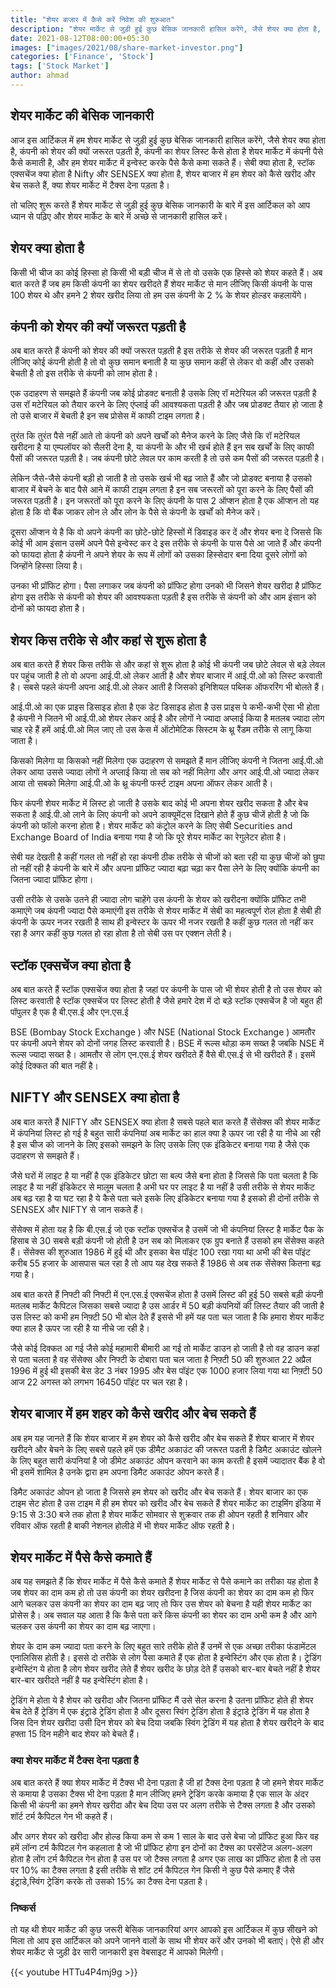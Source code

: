 ```yaml
---
title: "शेयर बाजार में कैसे करें निवेश की शुरुआत"
description: "शेयर मार्केट से जुड़ी हुई कुछ बेसिक जानकारी हासिल करेंगे, जैसे शेयर क्या होता है, कंपनी को शेयर की क्यों जरूरत पड़ती है, कंपनी का शेयर लिस्ट कैसे होता है शेयर मार्केट में कंपनी पैसे कैसे कमाती है, और हम शेयर मार्केट में इन्वेस्ट करके पैसे कैसे कमा सकते हैं"
date: 2021-08-12T08:00:00+05:30
images: ["images/2021/08/share-market-investor.png"]
categories: ['Finance', 'Stock']
tags: ['Stock Market']
author: ahmad
---
```


## शेयर मार्केट की बेसिक जानकारी
आज इस आर्टिकल में हम शेयर मार्केट से जुड़ी हुई कुछ बेसिक जानकारी हासिल करेंगे, जैसे शेयर क्या होता है, कंपनी को शेयर की क्यों जरूरत पड़ती है, कंपनी का शेयर लिस्ट कैसे होता है शेयर मार्केट में कंपनी पैसे कैसे कमाती है, और हम शेयर मार्केट में इन्वेस्ट करके पैसे कैसे कमा सकते हैं। सेबी क्या होता है, स्टॉक एक्सचेंज क्या होता है Nifty और SENSEX क्या होता है, शेयर बाजार में हम शेयर को कैसे खरीद और बेच सकते हैं, क्या शेयर मार्केट में टैक्स देना पड़ता है।

तो चलिए शुरू करते हैं शेयर मार्केट से जुड़ी हुई कुछ बेसिक जानकारी के बारे में इस आर्टिकल को आप ध्यान से पढ़िए और शेयर मार्केट के बारे में अच्छे से जानकारी हासिल करें।

## शेयर क्या होता है 
किसी भी चीज का कोई हिस्सा हो किसी भी बड़ी चीज में से तो वो उसके एक हिस्से को शेयर कहते हैं। अब बात करते हैं जब हम किसी कंपनी का शेयर खरीदते हैं शेयर मार्केट से मान लीजिए किसी कंपनी के पास 100 शेयर थे और हमने 2 शेयर खरीद लिया तो हम उस कंपनी के 2 % के शेयर होल्डर कहलायेंगे।

## कंपनी को शेयर की क्यों जरूरत पड़ती है
अब बात करते हैं कंपनी को शेयर की क्यों जरूरत पड़ती है इस तरीके से शेयर की जरूरत पड़ती है मान लीजिए कोई कंपनी होती है तो वो कुछ समान बनाती है या कुछ समान कहीं से लेकर वो कहीं और उसको बेचती है तो इस तरीके से कंपनी को लाभ होता है।

एक उदाहरण से समझते हैं कंपनी जब कोई प्रोडक्ट बनाती है उसके लिए रॉ मटेरियल की जरूरत पड़ती है उस रॉ मटेरियल को तैयार करने के लिए एंप्लाई की आवश्यकता पड़ती है और जब प्रोडक्ट तैयार हो जाता है तो उसे बाजार में बेचती है इन सब प्रोसेस में काफी टाइम लगता है।

तुरंत कि तुरंत पैसे नहीं आते तो कंपनी को अपने खर्चों को मैनेज करने के लिए जैसे कि रॉ मटेरियल खरीदना है या एम्पलॉयर को सैलरी देना है, या कंपनी के और भी खर्च होते हैं इन सब खर्चों के लिए काफी पैसों की जरूरत पड़ती है। जब कंपनी छोटे लेवल पर काम करती है तो उसे कम पैसों की जरूरत पड़ती है।

लेकिन जैसे-जैसे कंपनी बड़ी हो जाती है तो उसके खर्च भी बढ़ जाते हैं और जो प्रोडक्ट बनाया है उसको बाजार में बेचने के बाद पैसे आने में काफी टाइम लगता है इन सब जरूरतों को पूरा करने के लिए पैसों की जरूरत पड़ती है। इन जरूरतों को पूरा करने के लिए कंपनी के पास 2 ऑप्शन होता है एक ऑप्शन तो यह होता है कि वो बैंक जाकर लोन ले और लोन के पैसे से कंपनी के खर्चों को मैनेज करें।

दूसरा ऑप्शन ये है कि वो अपने कंपनी का छोटे-छोटे हिस्सों में डिवाइड कर दें और शेयर बना दे जिससे कि कोई भी आम इंसान उसमें अपने पैसे इन्वेस्ट कर दे इस तरीके से कंपनी के पास पैसे आ जाते हैं और कंपनी को फायदा होता है कंपनी ने अपने शेयर के रूप में लोगों को उसका हिस्सेदार बना दिया दूसरे लोगों को जिन्होंने हिस्सा लिया है।

उनका भी  प्रॉफिट होगा। पैसा लगाकर जब कंपनी को प्रॉफिट होगा उनको भी जिसने शेयर खरीदा है प्रॉफिट होगा इस तरीके से कंपनी को शेयर की आवश्यकता पड़ती है इस तरीके से कंपनी को और आम इंसान को दोनों को फायदा होता है।

## शेयर किस तरीके से और कहां से शुरू होता है
अब बात करते हैं शेयर किस तरीके से और कहां से शुरू होता है कोई भी कंपनी जब छोटे लेवल से बड़े लेवल पर पहुंच जाती है तो वो अपना आई.पी.ओ लेकर आती है और शेयर बाजार में आई.पी.ओ को लिस्ट करवाती है। सबसे पहले कंपनी अपना आई.पी.ओ लेकर आती है जिसको इनिशियल पब्लिक ऑफररिंग भी बोलते हैं।

आई.पी.ओ का एक प्राइस डिसाइड होता है एक डेट डिसाइड होता है उस प्राइस पे कभी-कभी ऐसा भी होता है कंपनी ने जितने भी आई.पी.ओ शेयर लेकर आई है और लोगों ने ज्यादा अप्लाई किया है मतलब ज्यादा लोग चाह रहे हैं हमें आई.पी.ओ मिल जाए तो उस केस में ऑटोमेटिक सिस्टम के थ्रू रैंडम तरीके से लागू किया जाता है।

किसको मिलेगा या किसको नहीं मिलेगा एक उदाहरण से समझते हैं मान लीजिए कंपनी ने जितना आई.पी.ओ लेकर आया उससे ज्यादा लोगों ने अप्लाई किया तो सब को नहीं मिलेगा और अगर आई.पी.ओ ज्यादा लेकर आया तो सबको मिलेगा आई.पी.ओ के थ्रू कंपनी फर्स्ट टाइम अपना ऑफर लेकर आती है।

फिर कंपनी शेयर मार्केट में लिस्ट हो जाती है उसके बाद कोई भी अपना शेयर खरीद सकता है और बेच सकता है आई.पी.ओ लाने के लिए कंपनी को अपने डाक्यूमेंट्स दिखाने होते हैं कुछ चीजें होती है जो कि कंपनी को फॉलो करना होता है। शेयर मार्केट को कंट्रोल करने के लिए सेबी Securities and Exchange Board of India बनाया गया है जो कि पूरे शेयर मार्केट का रेगुलेटर होता है।

सेबी यह देखती है कहीं गलत तो नहीं हो रहा कंपनी ठीक तरीके से चीजों को बता रही या कुछ चीजों को छुपा तो नहीं रही है कंपनी के बारे में और अपना प्रॉफिट ज्यादा बढ़ा चढ़ा कर पैसा लेने के लिए क्योंकि कंपनी का जितना ज्यादा प्रॉफिट होगा।

उसी तरीके से उसके उतने ही ज्यादा लोग चाहेंगे उस कंपनी के शेयर को खरीदना क्योंकि प्रॉफिट तभी कमाएंगे जब कंपनी ज्यादा पैसे कमाएंगी इस तरीके से शेयर मार्केट में सेबी का महत्वपूर्ण रोल होता है सेबी ही कंपनी के ऊपर नजर रखती है साथ ही इन्वेस्टर के ऊपर भी नजर रखती है कहीं कुछ गलत तो नहीं कर रहा है अगर कहीं कुछ गलत हो रहा होता है तो सेबी उस पर एक्शन लेती है।

## स्टॉक एक्सचेंज क्या होता है
अब बात करते हैं स्टॉक एक्सचेंज क्या होता है जहां पर कंपनी के पास जो भी शेयर होती है तो उस शेयर को लिस्ट करवाती है स्टॉक एक्सचेंज पर लिस्ट होती है जैसे हमारे देश में दो बड़े स्टॉक एक्सचेंज है जो बहुत ही पॉपुलर है एक है बी.एस.ई और एन.एस.ई

BSE (Bombay Stock Exchange ) और NSE (National Stock Exchange ) आमतौर पर कंपनी अपने शेयर को दोनों जगह लिस्ट करवाती है। BSE में रूल्स थोड़ा कम सख्त है जबकि NSE में रूल्स ज्यादा सख्त है। आमतौर से लोग एन.एस.ई शेयर खरीदते हैं वैसे बी.एस.ई से भी खरीदते हैं। इसमें कोई दिक्कत की बात नहीं है।

## NIFTY और SENSEX क्या होता है
अब बात करते हैं NIFTY और SENSEX क्या होता है सबसे पहले बात करते हैं सेंसेक्स की शेयर मार्केट में कंपनियां लिस्ट हो गई है बहुत सारी कंपनियां अब मार्केट का हाल क्या है ऊपर जा रही है या नीचे आ रही है इस चीज को जानने के लिए इसको समझने के लिए उसके लिए एक इंडिकेटर बनाया गया है जैसे एक उदाहरण से समझते हैं।

जैसे घरों में लाइट है या नहीं है एक इंडिकेटर छोटा सा बल्प जैसे बना होता है जिससे कि पता चलता है कि लाइट है या नहीं इंडिकेटर से मालूम चलता है अभी घर पर लाइट है या नहीं है उसी तरीके से शेयर मार्केट अब बढ़ रहा है या घट रहा है ये कैसे पता चले इसके लिए इंडिकेटर बनाया गया है इसको ही दोनों तरीके से SENSEX और NIFTY से जान सकते हैं।

सेंसेक्स में होता यह है कि बी.एस.ई जो एक स्टॉक एक्सचेंज है उसमें जो भी कंपनियां लिस्ट है मार्केट पैक के हिसाब से 30 सबसे बड़ी कंपनी जो होती है उन सब को मिलाकर एक ग्रुप बनाते हैं उसको हम सेंसेक्स कहते हैं। सेंसेक्स की शुरुआत 1986 में हुई थी और इसका बेस पॉइंट 100 रखा गया था अभी की बेस पॉइंट करीब 55 हजार के आसपास चल रहा है तो आप यह देख सकते हैं 1986 से अब तक सेंसेक्स कितना बढ़ गया है।

अब बात करते हैं निफ्टी की निफ्टी में एन.एस.ई एक्सचेंज होता है उसमें लिस्ट की हुई 50 सबसे बड़ी कंपनी मतलब मार्केट कैपिटल जिसका सबसे ज्यादा है उस आर्डर में 50 बड़ी कंपनियों की लिस्ट तैयार की जाती है उस लिस्ट को कभी हम निफ़्टी 50 भी बोल देते हैं इससे भी हमें यह पता चल जाता है कि हमारा शेयर मार्केट क्या हाल है ऊपर जा रही है या नीचे जा रही है।

जैसे कोई दिक्कत आ गई जैसे कोई महामारी बीमारी आ गई तो मार्केट डाउन हो जाती है तो वह डाउन कहां से पता चलता है वह सेंसेक्स और निफ्टी के दोबारा पता चल जाता है निफ़्टी 50 की शुरुआत 22 अप्रैल 1996 में हुई थी इसकी बेस डेट 3 नंबर 1995 और बेस पॉइंट एक 1000 हजार लिया गया था निफ़्टी 50 आज 22 अगस्त को लगभग 16450 पॉइंट पर चल रहा है।

## शेयर बाजार में हम शहर को कैसे खरीद और बेच सकते हैं
अब हम यह जानते हैं कि शेयर बाजार में हम शेयर को कैसे खरीद और बेच सकते हैं शेयर बाजार में शेयर खरीदने और बेचने के लिए सबसे पहले हमें एक डीमैट अकाउंट की जरूरत पडती है डिमैट अकाउंट खोलने के लिए बहुत सारी कंपनियां है जो डीमेट अकाउंट ओपन करवाने का काम करती है इसमें ज्यादातर बैंक है वो भी इसमें शामिल है उनके द्वारा हम अपना डिमैट अकाउंट ओपन करते हैं।

डिमैट अकाउंट ओपन हो जाता है जिससे हम शेयर को खरीद और बेच सकते हैं। शेयर बाजार का एक टाइम सेट होता है उस टाइम में ही हम शेयर को खरीद और बेच सकते हैं शेयर मार्केट का टाइमिंग इंडिया में 9:15 से 3:30 बजे तक होता है शेयर मार्केट सोमवार से शुक्रवार तक ही ओपन रहती है शनिवार और रविवार ऑफ रहती है बाकी नेशनल होलीडे में भी शेयर मार्केट ऑफ रहती है।

## शेयर मार्केट में पैसे कैसे कमाते हैं
अब यह समझते हैं कि शेयर मार्केट में पैसे कैसे कमाते हैं शेयर मार्केट से पैसे कमाने का तरीका यह होता है जब शेयर का दाम कम हो तो उस कंपनी का शेयर खरीदना है जिस कंपनी का शेयर का दाम कम हो फिर आगे चलकर उस कंपनी का शेयर का दाम बढ़ जाए तो फिर उस शेयर को बेचना है यही शेयर मार्केट का प्रोसेस है। अब सवाल यह आता है कि कैसे पता करें किस कंपनी का शेयर का दाम अभी कम है और आगे चलकर उस कंपनी का शेयर का दाम बढ़ जाएगा।

शेयर के दाम कम ज्यादा पता करने के लिए बहुत सारे तरीके होते हैं उनमें से एक अच्छा तरीका फंडामेंटल एनालिसिस होती है। इससे दो तरीके से लोग पैसा कमाते हैं एक होता है इन्वेस्टिंग और एक होता है। ट्रेडिंग इन्वेस्टिंग ये होता है लोग शेयर खरीद लेते हैं शेयर खरीद के छोड़ देते हैं उसको बार-बार बेचते नहीं है शेयर बार-बार खरीदते नहीं है यह इन्वेस्टिंग होता है।

ट्रेडिंग मे होता ये है शेयर को खरीदा और जितना प्रॉफिट मैं उसे सेल करना है उतना प्रॉफिट होते ही शेयर बेच देते हैं ट्रेडिंग में एक इंट्राडे ट्रेडिंग होता है और दूसरा स्विंग ट्रेडिंग होता है इंट्राडे ट्रेडिंग में यह होता है जिस दिन शेयर खरीदा उसी दिन शेयर को बेच दिया जबकि स्विंग ट्रेडिंग में यह होता है शेयर खरीदने के बाद हफ्ता 15 दिन महीने बाद शेयर को बेचते हैं।

### क्या शेयर मार्केट में टैक्स देना पड़ता है
अब बात करते हैं क्या शेयर मार्केट में टैक्स भी देना पड़ता है जी हां टैक्स देना पड़ता है जो हमने शेयर मार्केट से कमाया है उसका टैक्स भी देना पड़ता है मान लीजिए हमने ट्रेडिंग करके कमाया है एक साल के अंदर किसी भी कंपनी का हमने शेयर खरीदा और बेच दिया उस पर अलग तरीके से टैक्स लगता है और उसको शॉर्ट टर्म कैपिटल गेन भी कहते हैं।

और अगर शेयर को खरीदा और होल्ड किया कम से कम 1 साल के बाद उसे बेचा जो प्रॉफिट हुआ फिर वह हमें लॉन्ग टर्म कैपिटल गेन कहलाता है जो भी प्रॉफिट होगा इन दोनों का टैक्स का परसेंटेज अलग-अलग होता है लोंग टर्म कैपिटल गेन होता है उस पर जो टैक्स लगता है अगर एक लाख का प्रॉफिट होता है तो उस पर 10% का टैक्स लगता है इसी तरीके से शॉट टर्म कैपिटल गेन किसी ने कुछ पैसे कमाए हैं जैसे इंट्राडे,स्विंग ट्रेडिंग करके तो उसको 15% का टैक्स देना पड़ता है।

### निष्कर्स
तो यह थी शेयर मार्केट की कुछ जरूरी बेसिक जानकारियां अगर आपको इस आर्टिकल में कुछ सीखने को मिला तो आप इस आर्टिकल को अपने जानने वालों के साथ भी शेयर करें और उनको भी बताएं। ऐसे ही और शेयर मार्केट से जुड़ी ढेर सारी जानकारी इस वेबसाइट में आपको मिलेगी।

{{< youtube HTTu4P4mj9g >}}
